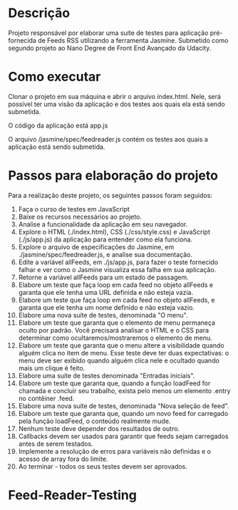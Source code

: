 # Descrição

Projeto responsável por elaborar uma suíte de testes para aplicação pré-fornecida de Feeds RSS utilizando a ferramenta Jasmine. Submetido como segundo projeto ao Nano Degree de Front End Avançado da Udacity.

# Como executar

Clonar o projeto em sua máquina e abrir o arquivo index.html. Nele, será possível ter uma visão da aplicação e dos testes aos quais ela está sendo submetida.

O código da aplicação está app.js

O arquivo /jasmine/spec/feedreader.js contém os testes aos quais a aplicação está sendo submetida.


# Passos para elaboração do projeto

Para a realização deste projeto, os seguintes passos foram seguidos:

1. Faça o curso de testes em JavaScript
2. Baixe os recursos necessários ao projeto.
3. Analise a funcionalidade da aplicação em seu navegador.
4. Explore o HTML (./index.html), CSS (./css/style.css) e JavaScript (./js/app.js) da aplicação para entender como ela funciona.
5. Explore o arquivo de especificações do Jasmine, em ./jasmine/spec/feedreader.js, e analise sua documentação.
6. Edite a variável allFeeds, em ./js/app.js, para fazer o teste fornecido falhar e ver como o Jasmine visualiza essa falha em sua aplicação.
7. Retorne a variável allFeeds para um estado de passagem.
8. Elabore um teste que faça loop em cada feed no objeto allFeeds e garanta que ele tenha uma URL definida e não esteja vazia.
9. Elabore um teste que faça loop em cada feed no objeto allFeeds, e garanta que ele tenha um nome definido e não esteja vazio.
10.  Elabore uma nova suíte de testes, denominada "O menu".
11. Elabore um teste que garanta que o elemento de menu permaneça oculto por padrão. Você precisará analisar o HTML e o CSS para determinar como ocultaremos/mostraremos o elemento de menu.
12. Elabore um teste que garanta que o menu altere a visibilidade quando alguém clica no item de menu. Esse teste deve ter duas expectativas: o menu deve ser exibido quando alguém clica nele e ocultado quando mais um clique é feito.
13. Elabore uma suíte de testes denominada "Entradas iniciais".
14. Elabore um teste que garanta que, quando a função loadFeed for chamada e concluir seu trabalho, exista pelo menos um elemento .entry no contêiner .feed.
15. Elabore uma nova suíte de testes, denominada "Nova seleção de feed".
16. Elabore um teste que garanta que, quando um novo feed for carregado pela função loadFeed, o conteúdo realmente mude.
17. Nenhum teste deve depender dos resultados de outro.
18. Callbacks devem ser usados para garantir que feeds sejam carregados antes de serem testados.
19. Implemente a resolução de erros para variáveis não definidas e o acesso de array fora do limite.
20. Ao terminar - todos os seus testes devem ser aprovados.

# Feed-Reader-Testing
